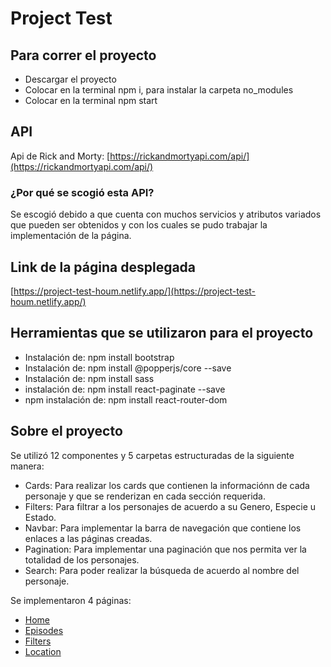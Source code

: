 # Project Test 

## Para correr el proyecto
- Descargar el proyecto
- Colocar en la terminal npm i, para instalar la carpeta no_modules
- Colocar en la terminal npm start

## API
Api de Rick and Morty: [https://rickandmortyapi.com/api/](https://rickandmortyapi.com/api/)

### ¿Por qué se scogió esta API?
Se escogió debido a que cuenta con muchos servicios y atributos variados que pueden ser obtenidos y con los cuales se pudo trabajar la implementación de la página.

## Link de la página desplegada
[https://project-test-houm.netlify.app/](https://project-test-houm.netlify.app/)

## Herramientas que se utilizaron para el proyecto
- Instalación de: npm install bootstrap
- Instalación de: npm install @popperjs/core --save
- Instalación de: npm install sass
- instalación de: npm install react-paginate --save
- npm instalación de: npm install react-router-dom

## Sobre el proyecto
Se utilizó 12 componentes y 5 carpetas estructuradas de la siguiente manera:
- Cards: Para realizar los cards que contienen la informaciónn de cada personaje y que se renderizan en cada sección requerida.
- Filters: Para filtrar a los personajes de acuerdo a su Genero, Especie u Estado.
- Navbar: Para implementar la barra de navegación que contiene los enlaces a las páginas creadas.
- Pagination: Para implementar una paginación que nos permita ver la totalidad de los personajes.
- Search: Para poder realizar la búsqueda de acuerdo al nombre del personaje.

Se implementaron 4 páginas:
- [Home](https://project-test-houm.netlify.app/)
- [Episodes](https://project-test-houm.netlify.app/episodes)
- [Filters](https://project-test-houm.netlify.app/filters)
- [Location](https://project-test-houm.netlify.app/location)

